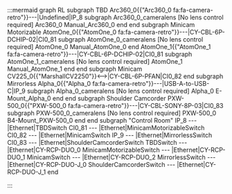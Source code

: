 :::mermaid
graph RL
subgraph TBD
Arc360_0{{"Arc360_0 fa:fa-camera-retro"}}---|Undefined|IP_8
  subgraph Arc360_0_cameralens [No lens control required]
    Arc360_0
    Manual_Arc360_0
  end
end
subgraph Minicam Motorizable
AtomOne_0{{"AtomOne_0 fa:fa-camera-retro"}}---|CY-CBL-6P-DCHIP-02|CI0_81
  subgraph AtomOne_0_cameralens [No lens control required]
    AtomOne_0
    Manual_AtomOne_0
  end
AtomOne_1{{"AtomOne_1 fa:fa-camera-retro"}}---|CY-CBL-6P-DCHIP-02|CI0_81
  subgraph AtomOne_1_cameralens [No lens control required]
    AtomOne_1
    Manual_AtomOne_1
  end
end
subgraph Minicam
CV225_0{{"MarshallCV2250"}}<-->|CY-CBL-6P-PFAN|CI0_82
end
subgraph Mirrorless
Alpha_0{{"Alpha_0 fa:fa-camera-retro"}}---|USB-A-to-USB-C|IP_9
  subgraph Alpha_0_cameralens [No lens control required]
    Alpha_0
    E-Mount_Alpha_0
  end
end
subgraph Shoulder Camcorder
PXW-500_0{{"PXW-500_0 fa:fa-camera-retro"}}---|CY-CBL-SONY-8P-03|CI0_83
  subgraph PXW-500_0_cameralens [No lens control required]
    PXW-500_0
    B4-Mount_PXW-500_0
  end
end
subgraph "Control Room" 
IP_8 --- |Ethernet|TBDSwitch
CI0_81 --- |Ethernet|MinicamMotorizableSwitch
CI0_82 --- |Ethernet|MinicamSwitch
IP_9 --- |Ethernet|MirrorlessSwitch
CI0_83 --- |Ethernet|ShoulderCamcorderSwitch
TBDSwitch --- |Ethernet|CY-RCP-DUO_0
MinicamMotorizableSwitch --- |Ethernet|CY-RCP-DUO_1
MinicamSwitch --- |Ethernet|CY-RCP-DUO_2
MirrorlessSwitch --- |Ethernet|CY-RCP-DUO-J_0
ShoulderCamcorderSwitch --- |Ethernet|CY-RCP-DUO-J_1
end

:::
